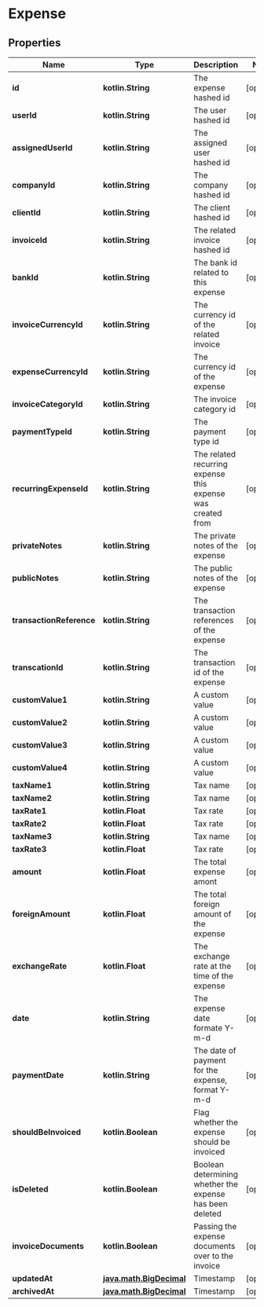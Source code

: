 
# Expense

## Properties
Name | Type | Description | Notes
------------ | ------------- | ------------- | -------------
**id** | **kotlin.String** | The expense hashed id |  [optional]
**userId** | **kotlin.String** | The user hashed id |  [optional]
**assignedUserId** | **kotlin.String** | The assigned user hashed id |  [optional]
**companyId** | **kotlin.String** | The company hashed id |  [optional]
**clientId** | **kotlin.String** | The client hashed id |  [optional]
**invoiceId** | **kotlin.String** | The related invoice hashed id |  [optional]
**bankId** | **kotlin.String** | The bank id related to this expense |  [optional]
**invoiceCurrencyId** | **kotlin.String** | The currency id of the related invoice |  [optional]
**expenseCurrencyId** | **kotlin.String** | The currency id of the expense |  [optional]
**invoiceCategoryId** | **kotlin.String** | The invoice category id |  [optional]
**paymentTypeId** | **kotlin.String** | The payment type id |  [optional]
**recurringExpenseId** | **kotlin.String** | The related recurring expense this expense was created from |  [optional]
**privateNotes** | **kotlin.String** | The private notes of the expense |  [optional]
**publicNotes** | **kotlin.String** | The public notes of the expense |  [optional]
**transactionReference** | **kotlin.String** | The transaction references of the expense |  [optional]
**transcationId** | **kotlin.String** | The transaction id of the expense |  [optional]
**customValue1** | **kotlin.String** | A custom value |  [optional]
**customValue2** | **kotlin.String** | A custom value |  [optional]
**customValue3** | **kotlin.String** | A custom value |  [optional]
**customValue4** | **kotlin.String** | A custom value |  [optional]
**taxName1** | **kotlin.String** | Tax name |  [optional]
**taxName2** | **kotlin.String** | Tax name |  [optional]
**taxRate1** | **kotlin.Float** | Tax rate |  [optional]
**taxRate2** | **kotlin.Float** | Tax rate |  [optional]
**taxName3** | **kotlin.String** | Tax name |  [optional]
**taxRate3** | **kotlin.Float** | Tax rate |  [optional]
**amount** | **kotlin.Float** | The total expense amont |  [optional]
**foreignAmount** | **kotlin.Float** | The total foreign amount of the expense |  [optional]
**exchangeRate** | **kotlin.Float** | The exchange rate at the time of the expense |  [optional]
**date** | **kotlin.String** | The expense date formate Y-m-d |  [optional]
**paymentDate** | **kotlin.String** | The date of payment for the expense, format Y-m-d |  [optional]
**shouldBeInvoiced** | **kotlin.Boolean** | Flag whether the expense should be invoiced |  [optional]
**isDeleted** | **kotlin.Boolean** | Boolean determining whether the expense has been deleted |  [optional]
**invoiceDocuments** | **kotlin.Boolean** | Passing the expense documents over to the invoice |  [optional]
**updatedAt** | [**java.math.BigDecimal**](java.math.BigDecimal.md) | Timestamp |  [optional]
**archivedAt** | [**java.math.BigDecimal**](java.math.BigDecimal.md) | Timestamp |  [optional]



